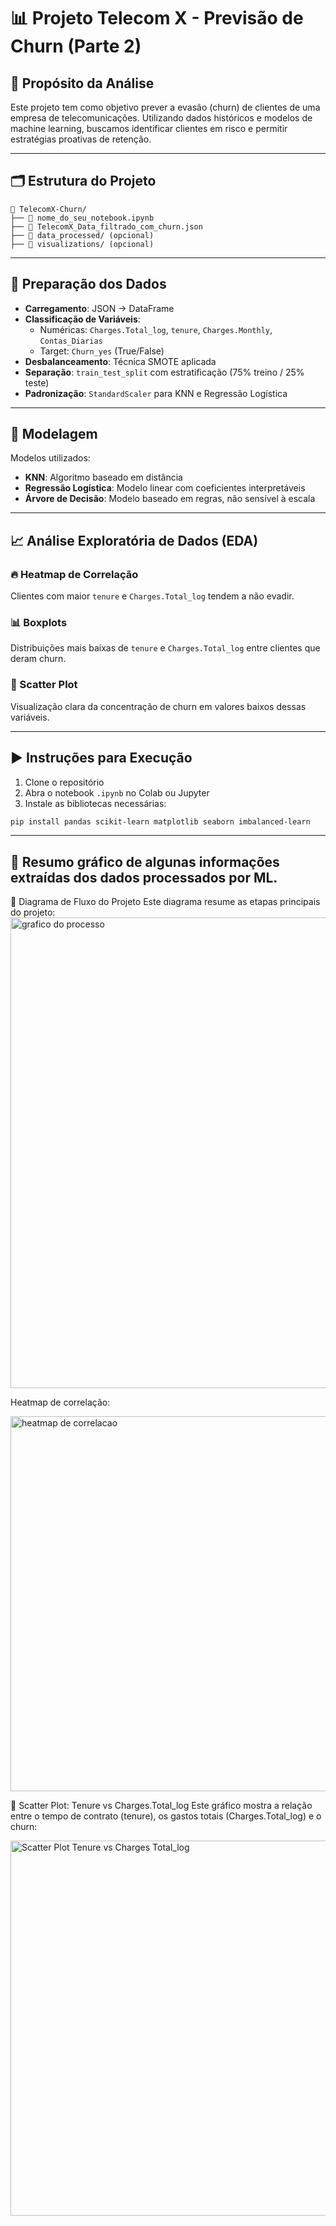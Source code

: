 # 📊 Projeto Telecom X - Previsão de Churn (Parte 2)

## 🎯 Propósito da Análise
Este projeto tem como objetivo prever a evasão (churn) de clientes de uma empresa de telecomunicações. Utilizando dados históricos e modelos de machine learning, buscamos identificar clientes em risco e permitir estratégias proativas de retenção.

---

## 🗂️ Estrutura do Projeto

```
📁 TelecomX-Churn/
├── 📓 nome_do_seu_notebook.ipynb
├── 📄 TelecomX_Data_filtrado_com_churn.json
├── 📁 data_processed/ (opcional)
├── 📁 visualizations/ (opcional)
```

---

## 🧹 Preparação dos Dados

- **Carregamento**: JSON → DataFrame
- **Classificação de Variáveis**:
  - Numéricas: `Charges.Total_log`, `tenure`, `Charges.Monthly`, `Contas_Diarias`
  - Target: `Churn_yes` (True/False)
- **Desbalanceamento**: Técnica SMOTE aplicada
- **Separação**: `train_test_split` com estratificação (75% treino / 25% teste)
- **Padronização**: `StandardScaler` para KNN e Regressão Logística

---

## 🤖 Modelagem

Modelos utilizados:

- **KNN**: Algoritmo baseado em distância
- **Regressão Logística**: Modelo linear com coeficientes interpretáveis
- **Árvore de Decisão**: Modelo baseado em regras, não sensível à escala

---

## 📈 Análise Exploratória de Dados (EDA)

### 🔥 Heatmap de Correlação
Clientes com maior `tenure` e `Charges.Total_log` tendem a não evadir.

### 📊 Boxplots
Distribuições mais baixas de `tenure` e `Charges.Total_log` entre clientes que deram churn.

### 📍 Scatter Plot
Visualização clara da concentração de churn em valores baixos dessas variáveis.

---

## ▶️ Instruções para Execução

1. Clone o repositório
2. Abra o notebook `.ipynb` no Colab ou Jupyter
3. Instale as bibliotecas necessárias:
```bash
pip install pandas scikit-learn matplotlib seaborn imbalanced-learn
```

---

## 📌 Resumo gráfico de algunas informações extraídas dos dados processados por ML.
🔄 Diagrama de Fluxo do Projeto
Este diagrama resume as etapas principais do projeto:
<img width="674" height="753" alt="grafico do processo" src="https://github.com/user-attachments/assets/145170b9-8c17-4613-929f-928e719075b7" />
<p>Heatmap de correlação:</p>

<img width="1000" height="600" alt="heatmap de correlacao" src="https://github.com/user-attachments/assets/483d01d0-376f-4b66-a8f5-c7570edcce34" />

<p>📍 Scatter Plot: Tenure vs Charges.Total_log
Este gráfico mostra a relação entre o tempo de contrato (tenure), os gastos totais (Charges.Total_log) e o churn:</p>

<img width="800" height="600" alt="Scatter Plot Tenure vs Charges Total_log" src="https://github.com/user-attachments/assets/291dc4e2-8ffa-4065-91bb-a3c40bf6b56a" />
